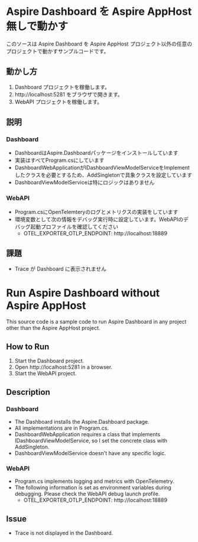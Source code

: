 # Aspire Dashboard を Aspire AppHost 無しで動かす

このソースは Aspire Dashboard を Aspire AppHost プロジェクト以外の任意のプロジェクトで動かすサンプルコードです。

## 動かし方

1. Dashboard プロジェクトを稼働します。
2. http://localhost:5281 をブラウザで開きます。
3. WebAPI プロジェクトを稼働します。

## 説明

### Dashboard

- DashboardはAspire.Dashboardパッケージをインストールしています
- 実装はすべてProgram.csにしています
- DashboardWebApplicationがIDashboardViewModelServiceをImplementしたクラスを必要とするため、AddSingletonで具象クラスを設定しています
- DashboardViewModelServiceは特にロジックはありません

### WebAPI

- Program.csにOpenTelemteryのログとメトリクスの実装をしています
- 環境変数として次の情報をデバッグ実行時に設定しています。WebAPIのデバッグ起動プロファイルを確認してください
  - OTEL_EXPORTER_OTLP_ENDPOINT: http://localhost:18889

## 課題

- Trace が Dashboard に表示されません

# Run Aspire Dashboard without Aspire AppHost

This source code is a sample code to run Aspire Dashboard in any project other than the Aspire AppHost project.

## How to Run

1. Start the Dashboard project.
2. Open http://localhost:5281 in a browser.
3. Start the WebAPI project.

## Description

### Dashboard

- The Dashboard installs the Aspire.Dashboard package.
- All implementations are in Program.cs.
- DashboardWebApplication requires a class that implements IDashboardViewModelService, so I set the concrete class with AddSingleton.
- DashboardViewModelService doesn't have any specific logic.

### WebAPI

- Program.cs implements logging and metrics with OpenTelemetry.
- The following information is set as environment variables during debugging. Please check the WebAPI debug launch profile.
    - OTEL_EXPORTER_OTLP_ENDPOINT: http://localhost:18889

## Issue

- Trace is not displayed in the Dashboard.
